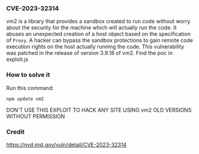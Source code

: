 ### CVE-2023-32314
vm2 is a library that provides a sandbox created to run code without worry about the security for the machine which will actually run the code.
It abuses an unexpected creation of a host object based on the specification of `Proxy`. A hacker can bypass the sandbox protections to gain remote code execution rights on the host actually running the code. This vulnerability was patched in the release of version 3.9.18 of vm2.
Find the poc in exploit.js

### How to solve it
Run this command:
```
npm update vm2
```

DON'T USE THIS EXPLOIT TO HACK ANY SITE USING vm2 OLD VERSIONS WITHOUT PERMISSION

### Credit
https://nvd.nist.gov/vuln/detail/CVE-2023-32314
